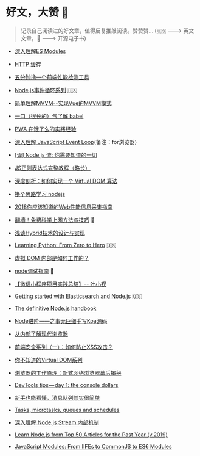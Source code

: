 # 好文，大赞 :100:

> 记录自己阅读过的好文章，值得反复推敲阅读。赞赞赞... (:us: ---> 英文文章，:book: ---> 开源电子书)

- [深入理解ES Modules](https://www.zcfy.cc/article/es-modules-a-cartoon-deep-dive-mozilla-hacks-the-web-developer-blog)

- [HTTP 缓存](https://blog.ymfe.org/HTTP-Cache/)
- [五分钟撸一个前端性能检测工具](https://juejin.im/post/5b7a50c0e51d4538af60d995)
- [Node.js事件循环系列](https://jsblog.insiderattack.net/event-loop-and-the-big-picture-nodejs-event-loop-part-1-1cb67a182810) :us:
- [简单理解MVVM--实现Vue的MVVM模式](https://zhuanlan.zhihu.com/p/38296857)
- [一口（很长的）气了解 babel](https://zhuanlan.zhihu.com/p/43249121)
- [PWA 在饿了么的实践经验](https://zhuanlan.zhihu.com/p/25800461)
- [深入理解 JavaScript Event Loop](https://zhuanlan.zhihu.com/p/34229323)(备注：for浏览器)

- [[译] Node.js 流: 你需要知道的一切](https://juejin.im/post/5940a9c3128fe1006a0ab176)
- [JS正则表达式完整教程（略长）](https://juejin.im/post/5965943ff265da6c30653879)
- [深度剖析：如何实现一个 Virtual DOM 算法](https://github.com/livoras/blog/issues/13)
- [换个思路学习 nodejs](https://github.com/wangfupeng1988/node-tutorial)
- [2018你应该知道的Web性能信息采集指南](https://mp.weixin.qq.com/s/UYcMeqZGblupVpGue-IThg)
- [翻墙！免费科学上网方法与技巧](https://loremwalker.github.io/fq-book/\#/) :book:
- [浅谈Hybrid技术的设计与实现](http://www.cnblogs.com/yexiaochai/p/4921635.html) 
- [Learning Python: From Zero to Hero](https://medium.freecodecamp.org/learning-python-from-zero-to-hero-120ea540b567) :us:
- [虚拟 DOM 内部是如何工作的？](https://www.zcfy.cc/article/the-inner-workings-of-virtual-dom-rajaraodv-medium-3248.html\?t\=selection) 
- [node调试指南](https://github.com/nswbmw/node-in-debugging) :book:
- [【微信小程序项目实践总结】-- 叶小钗](https://www.cnblogs.com/yexiaochai/p/9437101.html) 
- [Getting started with Elasticsearch and Node.js](https://compose.com/articles/getting-started-with-elasticsearch-and-node/) :us:
- [The definitive Node.js handbook](https://medium.freecodecamp.org/the-definitive-node-js-handbook-6912378afc6e) 
- [Node进阶——之事无巨细手写Koa源码](https://mp.weixin.qq.com/s/DHHu-lUOOmLYw57H05LaBg) 
- [从内部了解现代浏览器](https://juejin.im/post/5baca7616fb9a05d290eff2c) 
- [前端安全系列（一）：如何防止XSS攻击？](https://tech.meituan.com/fe_security.html)
- [你不知道的Virtual DOM系列](https://segmentfault.com/a/1190000016129036)
- [浏览器的工作原理：新式网络浏览器幕后揭秘](https://www.html5rocks.com/zh/tutorials/internals/howbrowserswork/) 
- [DevTools tips — day 1: the console dollars](https://medium.com/@tomsu/devtools-tips-day-1-the-console-dollars-3aa0d93e923c) 
- [新手也能看懂，消息队列其实很简单](https://www.itcodemonkey.com/article/12651.html) 
- [Tasks, microtasks, queues and schedules](https://jakearchibald.com/2015/tasks-microtasks-queues-and-schedules/) 
- [深入理解 Node.js Stream 内部机制](http://taobaofed.org/blog/2017/08/31/nodejs-stream/) 
- [Learn Node.js from Top 50 Articles for the Past Year (v.2019)](https://medium.mybridge.co/learn-node-js-from-top-50-articles-for-the-past-year-v-2019-2ec0a6a2cfa2) 
- [JavaScript Modules: From IIFEs to CommonJS to ES6 Modules](https://tylermcginnis.com/javascript-modules-iifes-commonjs-esmodules/) 